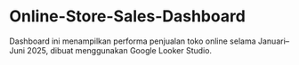 # Online-Store-Sales-Dashboard
Dashboard ini menampilkan performa penjualan toko online selama Januari–Juni 2025, dibuat menggunakan Google Looker Studio.
